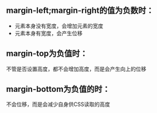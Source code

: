 ## margin-left;margin-right的值为负数时：

+ 元素本身没有宽度，会增加元素的宽度
+ 元素本身有宽度，会产生位移

## margin-top为负值时：

不管是否设置高度，都不会增加高度，而是会产生向上的位移

## margin-bottom为负值的时：

不会位移，而是会减少自身供CSS读取的高度